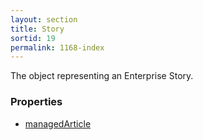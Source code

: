```yaml
---
layout: section
title: Story
sortid: 19
permalink: 1168-index
---
```

The object representing an Enterprise Story.

### Properties

* [managedArticle](./Properties/managedArticle.md)